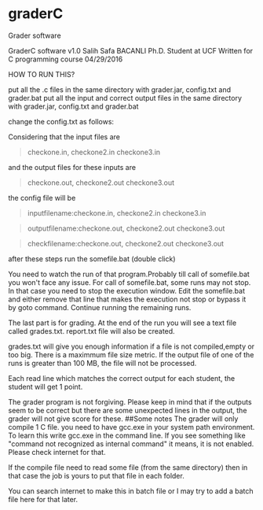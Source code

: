 # graderC
Grader software

GraderC software v1.0
Salih Safa BACANLI
Ph.D. Student at UCF
Written for C programming course
04/29/2016

HOW TO RUN THIS?

put all the .c files in the same directory with grader.jar, config.txt and grader.bat
put all the input and correct output files in the same directory with grader.jar, config.txt and grader.bat

change the config.txt as follows:

Considering that the input files are 

>checkone.in, checkone2.in checkone3.in

and the output files for these inputs are

>checkone.out, checkone2.out checkone3.out

the config file will be 

>inputfilename:checkone.in, checkone2.in checkone3.in

>outputfilename:checkone.out, checkone2.out checkone3.out

>checkfilename:checkone.out, checkone2.out checkone3.out

after these steps run the somefile.bat (double click)

You need to watch the run of that program.Probably till call of somefile.bat you won't face any issue.
For call of somefile.bat, some runs may not stop. In that case you need to stop the execution window.
Edit the somefile.bat and either remove that line that makes the execution not stop or bypass it by goto command.
Continue running the remaining runs.

The last part is for grading. At the end of the run you will see a text file called grades.txt. report.txt file will also be created.

grades.txt will give you enough information if a file is not compiled,empty or too big.
There is a maximmum file size metric. If the output file of one of the runs is greater than 100 MB, the file will not be processed.

Each read line which matches the correct output for each student, the student will get 1 point.

The grader program is not forgiving. Please keep in mind that if the outputs seem to be correct but there are some unexpected lines in the output, the grader will not give score for these.
##Some notes
The grader will only compile 1 C file. you need to have gcc.exe in your system path environment. To learn this write gcc.exe in the command line. If you see something like "command not recognized as internal command" it means, it is not enabled. Please check internet for that.

If the compile file need to read some file (from the same directory) then in that case the job is yours to put that file in each folder.

You can search internet to make this in batch file or I may try to add a batch file here for that later.
